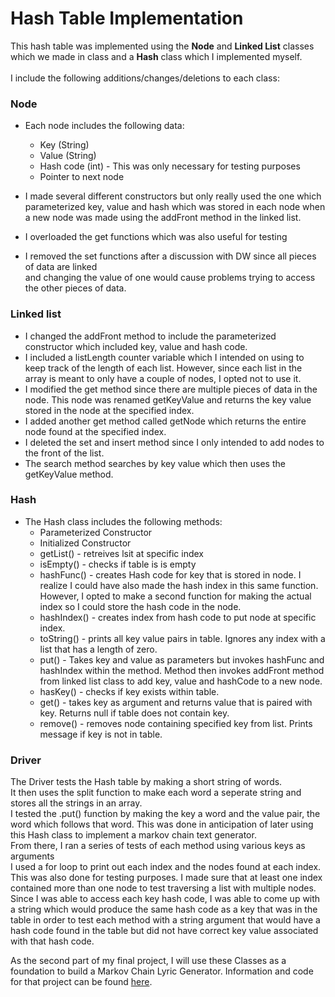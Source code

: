 # Hash Table Implementation

This hash table was implemented using the **Node** and **Linked List** classes<br>
which we made in class and a **Hash** class which I implemented myself.<br>
<br>
I include the following additions/changes/deletions to each class: <br>

### Node
- Each node includes the following data:
    - Key (String)
    - Value (String)
    - Hash code (int) - This was only necessary for testing purposes
    - Pointer to next node

- I made several different constructors but only really used the one which parameterized key, value and hash which was stored in each node when a new node was made using the addFront method in the linked list.
- I overloaded the get functions which was also useful for testing
- I removed the set functions after a discussion with DW since all pieces of data are linked<br>
and changing the value of one would cause problems trying to access the other pieces of data.

### Linked list
- I changed the addFront method to include the parameterized constructor which included key, value and hash code.
- I included a listLength counter variable which I intended on using to keep track of the length of each list. However, since each list in the array is meant to only have a couple of nodes, I opted not to use it.
- I modified the get method since there are multiple pieces of data in the node. This node was renamed getKeyValue and returns the key value stored in the node at the specified index.
- I added another get method called getNode which returns the entire node found at the specified index.
- I deleted the set and insert method since I only intended to add nodes to the front of the list.
- The search method searches by key value which then uses the getKeyValue method.

### Hash
- The Hash class includes the following methods:
  - Parameterized Constructor
  - Initialized Constructor
  - getList() - retreives lsit at specific index
  - isEmpty() - checks if table is is empty
  - hashFunc() - creates Hash code for key that is stored in node. I realize I could have also made the hash index in this same function. However, I opted to make a second function for making the actual index so I could store the hash code in the node.
  - hashIndex() - creates index from hash code to put node at specific index.
  - toString() - prints all key value pairs in table. Ignores any index with a list that has a length of zero.
  - put() - Takes key and value as parameters but invokes hashFunc and hashIndex within the method. Method then invokes addFront method from linked list class to add key, value and hashCode to a new node.
  - hasKey() - checks if key exists within table.
  - get() - takes key as argument and returns value that is paired with key. Returns null if table does not contain key.
  - remove() - removes node containing specified key from list. Prints message if key is not in table.


### Driver
The Driver tests the Hash table by making a short string of words.<br>
It then uses the split function to make each word a seperate string and stores all the strings in an array.<br>
I tested the .put() function by making the key a word and the value pair, the word which follows that word. This was done in anticipation of later using this Hash class to implement a markov chain text generator.<br>
From there, I ran a series of tests of each method using various keys as arguments<br>
I used a for loop to print out each index and the nodes found at each index.<br>
This was also done for testing purposes. I made sure that at least one index contained more than one node to test traversing a list with multiple nodes.<br>
Since I was able to access each key hash code, I was able to come up with a string which would produce the same hash code as a key that was in the table in order to test each method with a string argument that would have a hash code found in the table but did not have correct key value associated with that hash code.<br>

As the second part of my final project, I will use these Classes as a foundation to build a Markov Chain Lyric Generator. Information and code for that project can be found [here](https://github.com/hunter-teacher-cert/work_csci70900-mrbombmusic/tree/master/ds/markov).
